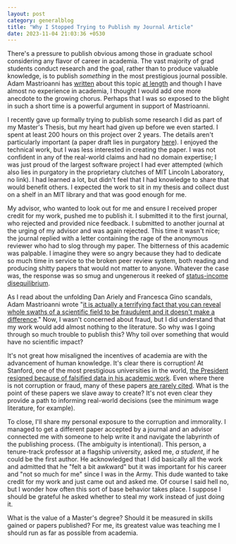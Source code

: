 ```yaml
---
layout: post
category: generalblog
title: "Why I Stopped Trying to Publish my Journal Article"
date: 2023-11-04 21:03:36 +0530
---
```

There's a pressure to publish obvious among those in graduate school considering any flavor of career in academia. The vast majority of grad students conduct research and the goal, rather than to produce valuable knowledge, is to publish *something* in the most prestigious journal possible. Adam Mastrioanni has [written](https://www.experimental-history.com/p/the-rise-and-fall-of-peer-review) about this topic [at length](https://www.experimental-history.com/p/things-could-be-better) and though I have almost no experience in academia, I thought I would add one more anecdote to the growing chorus. Perhaps that I was so exposed to the blight in such a short time is a powerful argument in support of Mastrioanni. 

I recently gave up formally trying to publish some research I did as part of my Master's Thesis, but my heart had given up before we even started. I spent at least 200 hours on this project over 2 years. The details aren't particularly important (a paper draft lies in purgatory [here](https://arxiv.org/abs/2201.05985)). I enjoyed the technical work, but I was less interested in creating the paper. I was not confident in any of the real-world claims and had no domain expertise; I was just proud of the largest software project I had ever attempted (which also lies in purgatory in the proprietary clutches of MIT Lincoln Laboratory, no link). I had learned a lot, but didn't feel that I had knowledge to share that would benefit others. I expected the work to sit in my thesis and collect dust on a shelf in an MIT library and that was good enough for me. 

My advisor, who wanted to look out for me and ensure I received proper credit for my work, pushed me to publish it. I submitted it to the first journal, who rejected and provided nice feedback. I submitted to another journal at the urging of my advisor and was again rejected. This time it wasn't nice; the journal replied with a letter containing the rage of the anonymous reviewer who had to slog through my paper. The bitterness of this academic was palpable. I imagine they were so angry because they had to dedicate so much time in service to the broken peer review system, both reading and producing shitty papers that would not matter to anyone. Whatever the case was, the response was so smug and ungenerous it reeked of  [status-income disequilibrium](https://en.wikipedia.org/wiki/Status%E2%80%93income_disequilibrium). 

As I read about the unfolding Dan Ariely and Francesca Gino scandals, Adam Mastrioanni wrote "[it is actually a terrifying fact that you can reveal whole swaths of a scientific field to be fraudulent and it doesn't make a difference](https://www.experimental-history.com/p/im-so-sorry-for-psychologys-loss)." Now, I wasn't concerned about fraud, but I did understand that my work would add almost nothing to the literature. So why was I going through so much trouble to publish this? Why toil over something that would have no scientific impact?

It's not great how misaligned the incentives of academia are with the advancement of human knowledge. It's clear there is corruption! At Stanford, one of the most prestigious universities in the world, [the President resigned because of falsified data in his academic work](https://www.nytimes.com/2023/07/19/us/stanford-president-resigns-tessier-lavigne.html#:~:text=Following%20months%20of%20intense%20scrutiny,he%20supervised%20going%20back%20decades). Even where there is not corruption or fraud, many of these papers [are rarely cited](https://www.vox.com/2015/11/30/9820192/universities-uncited-research). What is the point of these papers we slave away to create? It's not even clear they provide a path to informing real-world decisions (see the minimum wage literature, for example). 

To close, I'll share my personal exposure to the corruption and immorality. I managed to get a different paper accepted by a journal and an advisor connected me with someone to help write it and navigate the labyrinth of the publishing process.  (The ambiguity is intentional). This person, a tenure-track professor at a flagship university, asked me, *a student*, if he could be the first author. He acknowledged that I did basically all the work and admitted that he "felt a bit awkward" but it was important for his career and "not so much for me" since I was in the Army. This dude wanted to take credit for my work and just came out and asked me. Of course I said hell no, but I wonder how often this sort of base behavior takes place. I suppose I should be grateful he asked whether to steal my work instead of just doing it.

What is the value of a Master's degree? Should it be measured in skills gained or papers published? For me, its greatest value was teaching me I should run as far as possible from academia.